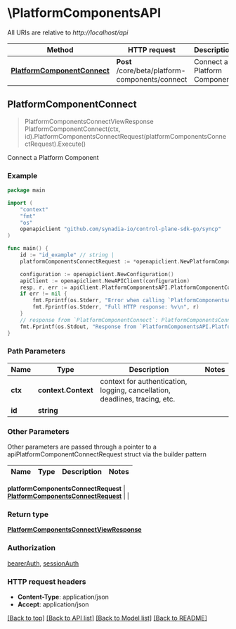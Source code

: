 # \PlatformComponentsAPI

All URIs are relative to *http://localhost/api*

Method | HTTP request | Description
------------- | ------------- | -------------
[**PlatformComponentConnect**](PlatformComponentsAPI.md#PlatformComponentConnect) | **Post** /core/beta/platform-components/connect | Connect a Platform Component



## PlatformComponentConnect

> PlatformComponentsConnectViewResponse PlatformComponentConnect(ctx, id).PlatformComponentsConnectRequest(platformComponentsConnectRequest).Execute()

Connect a Platform Component



### Example

```go
package main

import (
    "context"
    "fmt"
    "os"
    openapiclient "github.com/synadia-io/control-plane-sdk-go/syncp"
)

func main() {
    id := "id_example" // string | 
    platformComponentsConnectRequest := *openapiclient.NewPlatformComponentsConnectRequest("NkeyPublic_example") // PlatformComponentsConnectRequest |  (optional)

    configuration := openapiclient.NewConfiguration()
    apiClient := openapiclient.NewAPIClient(configuration)
    resp, r, err := apiClient.PlatformComponentsAPI.PlatformComponentConnect(context.Background(), id).PlatformComponentsConnectRequest(platformComponentsConnectRequest).Execute()
    if err != nil {
        fmt.Fprintf(os.Stderr, "Error when calling `PlatformComponentsAPI.PlatformComponentConnect``: %v\n", err)
        fmt.Fprintf(os.Stderr, "Full HTTP response: %v\n", r)
    }
    // response from `PlatformComponentConnect`: PlatformComponentsConnectViewResponse
    fmt.Fprintf(os.Stdout, "Response from `PlatformComponentsAPI.PlatformComponentConnect`: %v\n", resp)
}
```

### Path Parameters


Name | Type | Description  | Notes
------------- | ------------- | ------------- | -------------
**ctx** | **context.Context** | context for authentication, logging, cancellation, deadlines, tracing, etc.
**id** | **string** |  | 

### Other Parameters

Other parameters are passed through a pointer to a apiPlatformComponentConnectRequest struct via the builder pattern


Name | Type | Description  | Notes
------------- | ------------- | ------------- | -------------

 **platformComponentsConnectRequest** | [**PlatformComponentsConnectRequest**](PlatformComponentsConnectRequest.md) |  | 

### Return type

[**PlatformComponentsConnectViewResponse**](PlatformComponentsConnectViewResponse.md)

### Authorization

[bearerAuth](../README.md#bearerAuth), [sessionAuth](../README.md#sessionAuth)

### HTTP request headers

- **Content-Type**: application/json
- **Accept**: application/json

[[Back to top]](#) [[Back to API list]](../README.md#documentation-for-api-endpoints)
[[Back to Model list]](../README.md#documentation-for-models)
[[Back to README]](../README.md)

